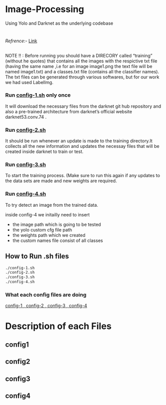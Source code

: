 ﻿# Image-Processing
Using Yolo and Darknet as the underlying codebase

#
*Refrence*:- [Link](https://blog.francium.tech/custom-object-training-and-detection-with-yolov3-darknet-and-opencv-41542f2ff44e)

## 
NOTE !! : Before running you should have a DIRECORY called “training” (without he quotes) that contains all the images with the respictive txt file (having the same name ,i.e for an image image1.png the text file will be named image1.txt) and a classes.txt file (contains all the classifier names). The txt files can be generated through various softwares, but for our work we had used LabelImg.

### Run [config-1.sh](##config1) only once
It will download the necessary files from the darknet git hub repository and also a pre-trained architecture from darknet’s official website darknet53.conv.74 .

### Run [config-2.sh](##config2)
It should be run whenever an update is made to the training directory.It collects all the new information and updates the necessay files that will be created inside darknet to train or test.

### Run [config-3.sh](##config3)
To start the training process. (Make sure to run this again if any updates to the data sets are made and new weights are required.

### Run [config-4.sh](##config4) 
To try detect an image from the trained data.

inside config-4 we initailly need to insert 
- the image path which is going to be tested
- the yolo custom cfg file path
- the weights path which we created
- the custom names file consist of all classes 

## How to Run .sh files
```bash
./config-1.sh
./config-2.sh
./config-3.sh
./config-4.sh
```
### What each config files are doing 
[ config-1 ](##config1),[ config-2 ](##config2),[ config-3 ](##config3),[ config-4 ](##config4)

# Description of each Files
## config1
## config2
## config3
## config4
